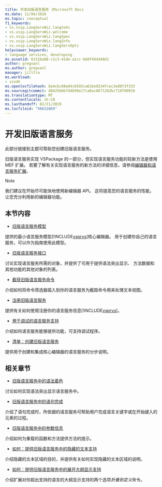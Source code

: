 ```yaml
---
title: 开发旧版语言服务 |Microsoft Docs
ms.date: 11/04/2016
ms.topic: conceptual
f1_keywords:
- vs.vsip.LangServWiz.langtoks
- vs.vsip.LangServWiz.welcome
- vs.vsip.LangServWiz.langSpec
- vs.vsip.LangServWiz.langInfo
- vs.vsip.LangServWiz.langServOpts
helpviewer_keywords:
- language services, developing
ms.assetid: 6151ba88-c1c3-41de-a1cc-668f494d48d1
author: gregvanl
ms.author: gregvanl
manager: jillfra
ms.workload:
- vssdk
ms.openlocfilehash: 8a4cbc68e84c6593ca61be9234fcec3e88f3f333
ms.sourcegitcommit: d0425b6b7d4b99e17ca6ac0671282bc718f80910
ms.translationtype: MT
ms.contentlocale: zh-CN
ms.lasthandoff: 02/21/2019
ms.locfileid: "56631869"
---
```

# <a name="develop-a-legacy-language-service"></a>开发旧版语言服务
此部分链接到主题可帮助您创建旧版语言服务。

 旧版语言服务实现 VSPackage 的一部分，但实现语言服务功能的较新方法是使用 MEF 扩展。 若要了解有关实现语言服务的新方法的详细信息，请参阅[编辑器和语言服务扩展](../../extensibility/editor-and-language-service-extensions.md)。

> [!NOTE]
>  我们建议在开始尽可能快地使用新编辑器 API。 这将提高您的语言服务的性能，让您充分利用新的编辑器功能。

## <a name="in-this-section"></a>本节内容
- [旧版语言服务模型](../../extensibility/internals/model-of-a-legacy-language-service.md)

 提供的最小语言服务模型[!INCLUDE[vsprvs](../../code-quality/includes/vsprvs_md.md)]核心编辑器。 用于创建你自己的语言服务，可以作为指南使用此模型。

- [旧版语言服务接口](../../extensibility/internals/legacy-language-service-interfaces.md)

 讨论实现语言服务所需的对象，并提供了可用于提供语法突出显示、 方法数据和其他功能的其他对象的列表。

- [截获旧版语言服务命令](../../extensibility/internals/intercepting-legacy-language-service-commands.md)

 介绍如何将命令筛选器插入到你的语言服务为截距命令用来处理文本视图。

- [注册旧版语言服务](../../extensibility/internals/registering-a-legacy-language-service2.md)

 提供有关如何使用注册你的语言服务信息[!INCLUDE[vsprvs](../../code-quality/includes/vsprvs_md.md)]。

- [用于调试的语言服务支持](../../extensibility/internals/language-service-support-for-debugging.md)

 介绍如何语言服务能够提供功能，可支持调试程序。

- [清单：创建旧版语言服务](../../extensibility/internals/checklist-creating-a-legacy-language-service.md)

 提供用于创建和集成核心编辑器的语言服务的分步说明。

## <a name="related-sections"></a>相关章节
- [旧版语言服务中的语法着色](../../extensibility/internals/syntax-coloring-in-a-legacy-language-service.md)

 讨论如何实现语法突出显示语言服务中。

- [旧版语言服务中的语句完成](../../extensibility/internals/statement-completion-in-a-legacy-language-service.md)

 介绍了语句完成时，所依据的语言服务可帮助用户完成语言关键字或在开始键入的元素的过程。

- [旧版语言服务中的参数信息](../../extensibility/internals/parameter-info-in-a-legacy-language-service1.md)

 介绍如何为重载的函数和方法提供方法的提示。

- [如何：提供旧版语言服务中的隐藏的文本支持](../../extensibility/internals/how-to-provide-hidden-text-support-in-a-legacy-language-service.md)

 介绍隐藏的文本区域的目的，并提供有关如何实现隐藏的文本区域的说明。

- [如何：提供旧版语言服务中的展开大纲显示支持](../../extensibility/internals/how-to-provide-expanded-outlining-support-in-a-legacy-language-service.md)

 介绍扩展对你超出支持的语言的大纲显示支持的两个选项*折叠到定义*命令。